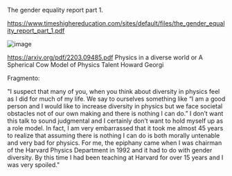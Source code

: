 The gender equality report part 1.  

https://www.timeshighereducation.com/sites/default/files/the_gender_equality_report_part_1.pdf

![image](https://user-images.githubusercontent.com/1848618/161159268-06e5f7dd-c60e-42a7-9275-5ef9c46860a4.png)


https://arxiv.org/pdf/2203.09485.pdf
Physics in a diverse world or A Spherical Cow Model of Physics Talent
Howard Georgi

Fragmento:

"I suspect that many of you, when you think about diversity in physics feel as I did for much
of my life. We say to ourselves something like “I am a good person and I would like to
increase diversity in physics but we face societal obstacles not of our own making and there
is nothing I can do.”
I don’t want this talk to sound judgmental and I certainly don’t want to hold myself up
as a role model. In fact, I am very embarrassed that it took me almost 45 years to realize
that assuming there is nothing I can do is both morally untenable and very bad for physics.
For me, the epiphany came when I was chairman of the Harvard Physics Department in 1992
and it had to do with gender diversity. By this time I had been teaching at Harvard for over
15 years and I was very spoiled."
